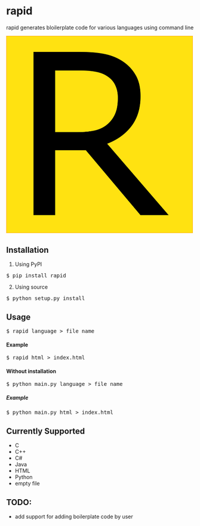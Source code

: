 # rapid
rapid generates bloilerplate code for various languages using command line

<img src="https://github.com/keshav11/rapid/blob/master/logo.png" width="500">

## Installation
1. Using PyPI
<pre>$ pip install rapid</pre>
2. Using source 
<pre>$ python setup.py install</pre>

## Usage
<pre>
$ rapid language > file_name
</pre>
#### Example

<pre>
$ rapid html > index.html
</pre>
#### Without installation
<pre>
$ python main.py language > file_name
</pre>
##### Example
<pre>
$ python main.py html > index.html
</pre>

## Currently Supported
* C
* C++
* C#
* Java
* HTML
* Python
* empty file

## TODO:
* add support for adding boilerplate code by user
